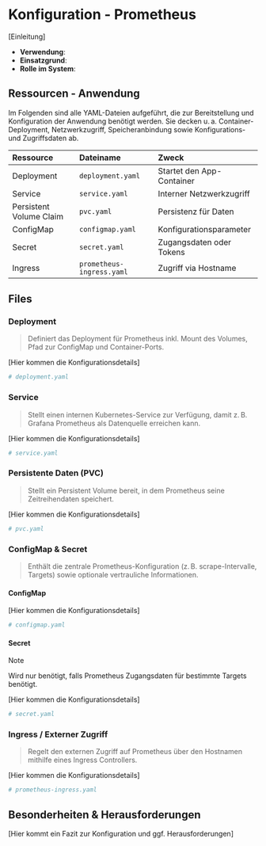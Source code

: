 # Konfiguration - Prometheus
[Einleitung]

- **Verwendung**:
- **Einsatzgrund**:
- **Rolle im System**:

## Ressourcen - Anwendung
Im Folgenden sind alle YAML-Dateien aufgeführt, die zur Bereitstellung und Konfiguration der Anwendung benötigt werden. Sie decken u. a. Container-Deployment, Netzwerkzugriff, Speicheranbindung sowie Konfigurations- und Zugriffsdaten ab.

| Ressource | Dateiname | Zweck |
| :-- | :-- | :-- |
| Deployment | `deployment.yaml` | Startet den App-Container |
| Service | `service.yaml` | Interner Netzwerkzugriff |
| Persistent Volume Claim | `pvc.yaml` | Persistenz für Daten |
| ConfigMap | `configmap.yaml` | Konfigurationsparameter |
| Secret | `secret.yaml` | Zugangsdaten oder Tokens |
| Ingress | `prometheus-ingress.yaml` | Zugriff via Hostname |

## Files
### Deployment
>Definiert das Deployment für Prometheus inkl. Mount des Volumes, Pfad zur ConfigMap und Container-Ports.

[Hier kommen die Konfigurationsdetails]
```yaml
# deployment.yaml
```

### Service
>Stellt einen internen Kubernetes-Service zur Verfügung, damit z. B. Grafana Prometheus als Datenquelle erreichen kann.

[Hier kommen die Konfigurationsdetails]
```yaml
# service.yaml
```

### Persistente Daten (PVC)
>Stellt ein Persistent Volume bereit, in dem Prometheus seine Zeitreihendaten speichert.

[Hier kommen die Konfigurationsdetails]
```yaml
# pvc.yaml
```

### ConfigMap & Secret
>Enthält die zentrale Prometheus-Konfiguration (z. B. scrape-Intervalle, Targets) sowie optionale vertrauliche Informationen.

#### ConfigMap
[Hier kommen die Konfigurationsdetails]
```yaml
# configmap.yaml
```

#### Secret
>[!NOTE]
>Wird nur benötigt, falls Prometheus Zugangsdaten für bestimmte Targets benötigt.

[Hier kommen die Konfigurationsdetails]
```yaml
# secret.yaml
```

### Ingress / Externer Zugriff
>Regelt den externen Zugriff auf Prometheus über den Hostnamen mithilfe eines Ingress Controllers.

[Hier kommen die Konfigurationsdetails]
```yaml
# prometheus-ingress.yaml
```

## Besonderheiten & Herausforderungen
[Hier kommt ein Fazit zur Konfiguration und ggf. Herausforderungen]

